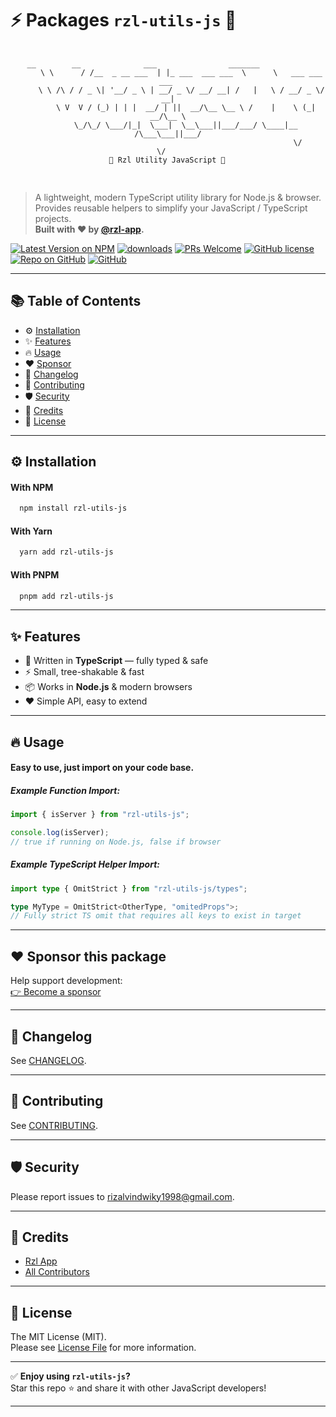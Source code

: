 # ⚡️ Packages `rzl-utils-js` 🚀

<div align="center">
  <pre>
    <code>
   __        __              ___                _______              
      \ \      / /__  _ __ ___  | |_ ___  ___ ___  \      \   ___ ___  ___ 
      \ \ /\ / / _ \| '__/ _ \ | __/ _ \/ __/ __| /   |   \ / __/ _ \/ __|
        \ V  V / (_) | | |  __/ | ||  __/\__ \__ \ /    |    \ (_|  __/\__ \
        \_/\_/ \___/|_|  \___|  \__\___||___/___/ \____|__  /\___\___||___/
                                                          \/          \/   
                      🚀 Rzl Utility JavaScript 🚀                          
    </code>
  </pre>
</div>

> A lightweight, modern TypeScript utility library for Node.js & browser.  
> Provides reusable helpers to simplify your JavaScript / TypeScript projects.  
> **Built with ❤️ by [@rzl-app](https://github.com/rzl-app).**

[![Latest Version on NPM](https://img.shields.io/npm/v/rzl-utils-js?color=blue&style=flat-rounded)](https://npmjs.com/package/rzl-utils-js)
[![downloads](https://img.shields.io/npm/dt/rzl-utils-js?style=flat-rounded)](https://npmjs.com/package/rzl-utils-js)
[![PRs Welcome](https://img.shields.io/badge/PRs-welcome-brightgreen.svg)](https://github.com/rzl-app/rzl-utils-js/blob/main/CONTRIBUTING.md)
[![GitHub license](https://img.shields.io/badge/license-MIT-blue.svg)](https://github.com/rzl-app/rzl-utils-js/blob/main/LICENSE.md)
[![Repo on GitHub](https://img.shields.io/badge/Repo-on%20GitHub-181717?logo=github&style=flat-rounded)](https://github.com/rzl-app/rzl-utils-js)
[![GitHub](https://img.shields.io/badge/GitHub-rzl--app%2Frzl--utils--js-181717?logo=github)](https://github.com/rzl-app/rzl-utils-js)

---

## 📚 Table of Contents

- ⚙️ [Installation](#installation)
- ✨ [Features](#features)
- 🔥 [Usage](#usage)
- ❤️ [Sponsor](#sponsor-this-package)
- 📜 [Changelog](#changelog)
- 🤝 [Contributing](#contributing)
- 🛡 [Security](#security)
- 🙌 [Credits](#credits)
- 📄 [License](#license)

---

<h2 id="installation">⚙️ Installation</h2>

#### With NPM

```bash
  npm install rzl-utils-js
```

#### With Yarn

```bash
  yarn add rzl-utils-js
```

#### With PNPM

```bash
  pnpm add rzl-utils-js
```

---

<h2 id="features">✨ Features</h2>

- 🚀 Written in **TypeScript** — fully typed & safe
- ⚡ Small, tree-shakable & fast
- 📦 Works in **Node.js** & modern browsers
- ❤️ Simple API, easy to extend

---

<h2 id="usage">🔥 Usage</h2>

#### Easy to use, just import on your code base.

##### Example Function Import:

```ts
import { isServer } from "rzl-utils-js";

console.log(isServer);
// true if running on Node.js, false if browser
```

##### Example TypeScript Helper Import:

```ts
import type { OmitStrict } from "rzl-utils-js/types";

type MyType = OmitStrict<OtherType, "omitedProps">;
// Fully strict TS omit that requires all keys to exist in target
```

---

<h2 id="sponsor-this-package">❤️ Sponsor this package</h2>

Help support development:  
[👉 Become a sponsor](https://github.com/sponsors/rzl-app)

---

<h2 id="changelog">📝 Changelog</h2>

See [CHANGELOG](CHANGELOG.md).

---

<h2 id="contributing">🤝 Contributing</h2>

See [CONTRIBUTING](CONTRIBUTING.md).

---

<h2 id="security">🛡 Security</h2>

Please report issues to [rizalvindwiky1998@gmail.com](mailto:rizalvindwiky1998@gmail.com).

---

<h2 id="credits">🙌 Credits</h2>

- [Rzl App](https://github.com/rzl-app)
- [All Contributors](../../contributors)

---

<h2 id="license">📜 License</h2>

The MIT License (MIT).  
Please see [License File](LICENSE.md) for more information.

---

✅ **Enjoy using `rzl-utils-js`?**  
Star this repo ⭐ and share it with other JavaScript developers!

---
